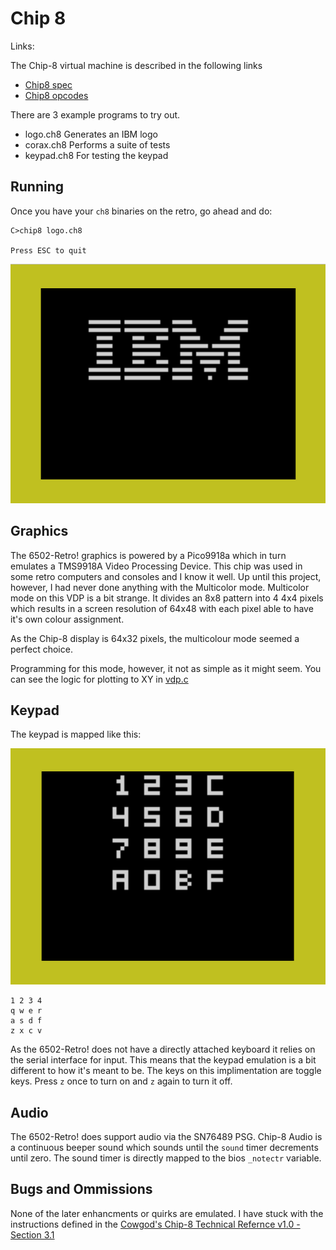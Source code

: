 <!-- vim: set ft=markdown tw=80 cc=80: -->
# Chip 8

Links:

The Chip-8 virtual machine is described in the following links

- [Chip8 spec](http://devernay.free.fr/hacks/chip8/C8TECH10.HTM)
- [Chip8 opcodes](https://chip8.gulrak.net)

There are 3 example programs to try out.

- logo.ch8 Generates an IBM logo
- corax.ch8 Performs a suite of tests
- keypad.ch8 For testing the keypad

## Running

Once you have your `ch8` binaries on the retro, go ahead and do:

```text
C>chip8 logo.ch8

Press ESC to quit
```

![Logo](./doc/log.ch8.png)

## Graphics

The 6502-Retro! graphics is powered by a Pico9918a which in turn emulates a
TMS9918A Video Processing Device.  This chip was used in some retro computers
and consoles and I know it well.  Up until this project, however, I had never
done anything with the Multicolor mode.  Multicolor mode on this VDP is a bit
strange.  It divides an 8x8 pattern into 4 4x4 pixels which results in a screen
resolution of 64x48 with each pixel able to have it's own colour assignment.

As the Chip-8 display is 64x32 pixels, the multicolour mode seemed a perfect
choice.

Programming for this mode, however, it not as simple as it might seem.  You can
see the logic for plotting to XY in [vdp.c](./vdp.c)

## Keypad

The keypad is mapped like this:

![Keypad](./doc/keypad.ch8.png)

```text
1 2 3 4
q w e r
a s d f
z x c v
```

As the 6502-Retro! does not have a directly attached keyboard it relies on the
serial interface for input.  This means that the keypad emulation is a bit
different to how it's meant to be.  The keys on this implimentation are toggle
keys.  Press `z` once to turn on and `z` again to turn it off.

## Audio

The 6502-Retro! does support audio via the SN76489 PSG.  Chip-8 Audio is a
continuous beeper sound which sounds until the `sound` timer decrements until
zero.  The sound timer is directly mapped to the bios `_notectr` variable.

## Bugs and Ommissions

None of the later enhancments or quirks are emulated.  I have stuck with the
instructions defined in the
[Cowgod's Chip-8 Technical Refernce v1.0 - Section 3.1](http://devernay.free.fr/hacks/chip8/C8TECH10.HTM#3.1)
